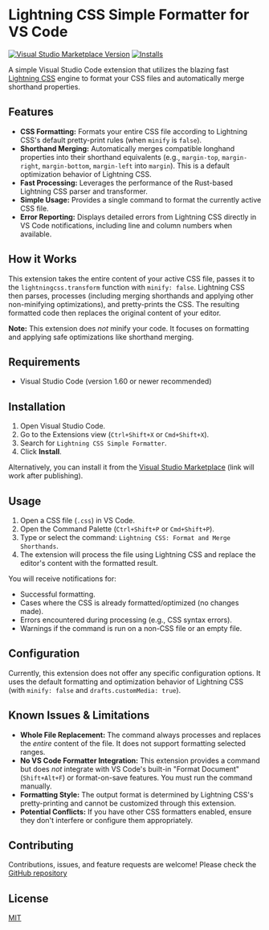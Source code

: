 # Lightning CSS Simple Formatter for VS Code

[![Visual Studio Marketplace Version](https://img.shields.io/visual-studio-marketplace/v/oy3o.lightning-css-formatter?style=flat-square&label=Marketplace)](https://marketplace.visualstudio.com/items?itemName=oy3o.lightning-css-formatter)
[![Installs](https://img.shields.io/visual-studio-marketplace/i/oy3o.lightning-css-formatter?style=flat-square)](https://marketplace.visualstudio.com/items?itemName=oy3o.lightning-css-formatter)

A simple Visual Studio Code extension that utilizes the blazing fast [Lightning CSS](https://lightningcss.dev/) engine to format your CSS files and automatically merge shorthand properties.

## Features

*   **CSS Formatting:** Formats your entire CSS file according to Lightning CSS's default pretty-print rules (when `minify` is `false`).
*   **Shorthand Merging:** Automatically merges compatible longhand properties into their shorthand equivalents (e.g., `margin-top`, `margin-right`, `margin-bottom`, `margin-left` into `margin`). This is a default optimization behavior of Lightning CSS.
*   **Fast Processing:** Leverages the performance of the Rust-based Lightning CSS parser and transformer.
*   **Simple Usage:** Provides a single command to format the currently active CSS file.
*   **Error Reporting:** Displays detailed errors from Lightning CSS directly in VS Code notifications, including line and column numbers when available.

## How it Works

This extension takes the entire content of your active CSS file, passes it to the `lightningcss.transform` function with `minify: false`. Lightning CSS then parses, processes (including merging shorthands and applying other non-minifying optimizations), and pretty-prints the CSS. The resulting formatted code then replaces the original content of your editor.

**Note:** This extension does *not* minify your code. It focuses on formatting and applying safe optimizations like shorthand merging.

## Requirements

*   Visual Studio Code (version 1.60 or newer recommended)

## Installation

1.  Open Visual Studio Code.
2.  Go to the Extensions view (`Ctrl+Shift+X` or `Cmd+Shift+X`).
3.  Search for `Lightning CSS Simple Formatter`.
4.  Click **Install**.

Alternatively, you can install it from the [Visual Studio Marketplace](https://marketplace.visualstudio.com/items?itemName=oy3o.lightning-css-formatter) (link will work after publishing).

## Usage

1.  Open a CSS file (`.css`) in VS Code.
2.  Open the Command Palette (`Ctrl+Shift+P` or `Cmd+Shift+P`).
3.  Type or select the command: `Lightning CSS: Format and Merge Shorthands`.
4.  The extension will process the file using Lightning CSS and replace the editor's content with the formatted result.

You will receive notifications for:
*   Successful formatting.
*   Cases where the CSS is already formatted/optimized (no changes made).
*   Errors encountered during processing (e.g., CSS syntax errors).
*   Warnings if the command is run on a non-CSS file or an empty file.

## Configuration

Currently, this extension does not offer any specific configuration options. It uses the default formatting and optimization behavior of Lightning CSS (with `minify: false` and `drafts.customMedia: true`).

## Known Issues & Limitations

*   **Whole File Replacement:** The command always processes and replaces the *entire* content of the file. It does not support formatting selected ranges.
*   **No VS Code Formatter Integration:** This extension provides a command but does *not* integrate with VS Code's built-in "Format Document" (`Shift+Alt+F`) or format-on-save features. You must run the command manually.
*   **Formatting Style:** The output format is determined by Lightning CSS's pretty-printing and cannot be customized through this extension.
*   **Potential Conflicts:** If you have other CSS formatters enabled, ensure they don't interfere or configure them appropriately.

## Contributing

Contributions, issues, and feature requests are welcome! Please check the [GitHub repository](https://github.com/oy3o/vscode-lightning-css-formatter)

## License

[MIT](LICENSE)
